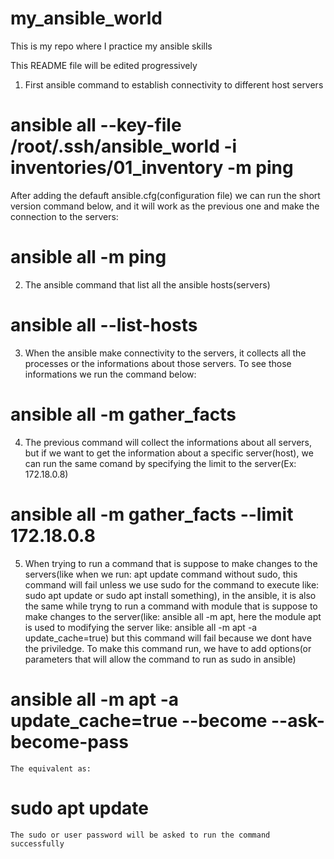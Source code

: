 # my_ansible_world
This is my repo where I practice my ansible skills

This README file will be edited progressively

1. First ansible command to establish connectivity to different host servers 
# ansible all --key-file /root/.ssh/ansible_world -i inventories/01_inventory -m ping 

After adding the defauft ansible.cfg(configuration file) we can run the short version command below, and it will work as the previous one and make the connection to the servers:

# ansible all -m ping

2. The ansible command that list all the ansible hosts(servers)

# ansible all --list-hosts

3. When the ansible make connectivity to the servers, it collects all the processes or the informations about those servers. To see those informations we run the command below:

# ansible all -m gather_facts


4. The previous command will collect the informations about all servers, but if we want to get the information about a specific server(host), we can run the same comand by specifying the limit to the server(Ex: 172.18.0.8)

# ansible all -m gather_facts --limit 172.18.0.8

5. When trying to run a command that is suppose to make changes to the servers(like when we run: apt update command without sudo, this command will fail unless we use sudo for the command to execute like: sudo apt update or sudo apt install something), in the ansible, it is also the same while tryng to run a command with module that is suppose to make changes to the server(like: ansible all -m apt, here the module apt is used to modifying the server like:  ansible all -m apt -a update_cache=true) but this command will fail because we dont have the priviledge. To make this command run, we have to add options(or parameters that will allow the command to run as sudo in ansible)

#  ansible all -m apt -a update_cache=true --become --ask-become-pass
    The equivalent as:
#  sudo apt update 
    The sudo or user password will be asked to run the command successfully 
